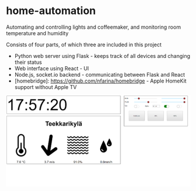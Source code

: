 # home-automation
Automating and controlling lights and coffeemaker, and monitoring room temperature and humidity

Consists of four parts, of which three are included in this project
* Python web server using Flask - keeps track of all devices and changing their status
* Web interface using React - UI
* Node.js, socket.io backend - communicating between Flask and React 
* [homebridge]: https://github.com/nfarina/homebridge - Apple HomeKit support without Apple TV

![reactui](screenshot_react-interface.png?raw=true "Screenshot of web interface")
